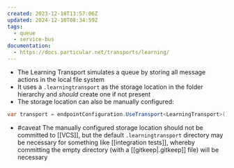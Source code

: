 ```yaml
---
created: 2023-12-18T13:57:06Z
updated: 2024-12-10T08:34:59Z
tags:
  - queue
  - service-bus
documentation:
  - https://docs.particular.net/transports/learning/
---
```

- The Learning Transport simulates a queue by storing all message actions in the local file system
- It uses a `.learningtransport` as the storage location in the folder hierarchy and *should* create one if not present
- The storage location can also be manually configured:
```csharp
var transport = endpointConfiguration.UseTransport<LearningTransport>(); transport.StorageDirectory("PathToStoreTransportFiles");
```
- #caveat The manually configured storage location should not be committed to [[VCS]], but the default `.learningtransport` directory may be necessary for something like [[integration tests]], whereby committing the empty directory (with a [[gitkeep|.gitkeep]] file) will be necessary